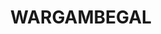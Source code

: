 ---
lastmod: '2025-04-06T06:05:20+00:00'
latitude: -33.24358
layout: suburb
longitude: 146.40002
postcode: '2672'
state: NSW
title: WARGAMBEGAL
url: /nsw/wargambegal/
---